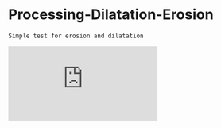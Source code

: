 # Processing-Dilatation-Erosion

```Simple test for erosion and dilatation ```

![alt text](https://zupimages.net/viewer.php?id=22/16/9gy2.png)
